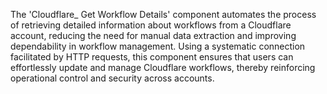The 'Cloudflare_ Get Workflow Details' component automates the process of retrieving detailed information about workflows from a Cloudflare account, reducing the need for manual data extraction and improving dependability in workflow management. Using a systematic connection facilitated by HTTP requests, this component ensures that users can effortlessly update and manage Cloudflare workflows, thereby reinforcing operational control and security across accounts.
